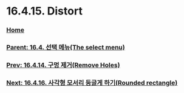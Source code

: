 # 16.4.15. Distort

### [Home](./00-home.md)
### [Parent: 16.4. 선택 메뉴(The select menu)](./16-04-00-the-select-menu.md)
### [Prev: 16.4.14. 구멍 제거(Remove Holes)](./16-04-14-remove-holes.md)
### [Next: 16.4.16. 사각형 모서리 둥글게 하기(Rounded rectangle)](./16-04-16-rounded-rectangle.md)
